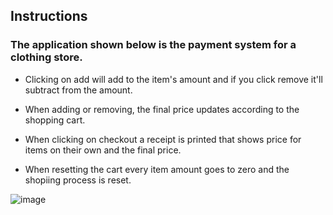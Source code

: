 ## Instructions ##

### The application shown below is the payment system for a clothing store. ###

* Clicking on add will add to the item's amount and if you click remove it'll subtract from the amount.

* When adding or removing, the final price updates according to the shopping cart.

* When clicking on checkout a receipt is printed that shows price for items on their own and the final price.

* When resetting the cart every item amount goes to zero and the shopiing process is reset.


![image](https://user-images.githubusercontent.com/65586276/198906638-de38ffd5-e2b0-4a69-9499-81cbe4345f1a.png)
